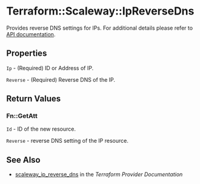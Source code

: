 # Terraform::Scaleway::IpReverseDns

Provides reverse DNS settings for IPs.
For additional details please refer to [API documentation](https://developer.scaleway.com/#ips).

## Properties

`Ip` - (Required) ID or Address of IP.

`Reverse` - (Required) Reverse DNS of the IP.


## Return Values

### Fn::GetAtt

`Id` - ID of the new resource.

`Reverse` - reverse DNS setting of the IP resource.

## See Also

* [scaleway_ip_reverse_dns](https://www.terraform.io/docs/providers/scaleway/r/ip_reverse_dns.html) in the _Terraform Provider Documentation_